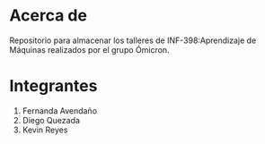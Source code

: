 # Acerca de
Repositorio para almacenar los talleres de INF-398:Aprendizaje de Máquinas realizados por el grupo Ómicron.

# Integrantes
1. Fernanda Avendaño
2. Diego Quezada
3. Kevin Reyes
